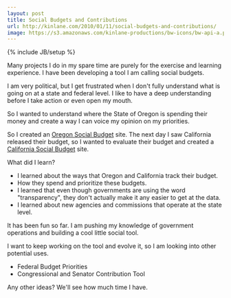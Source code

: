 ```yaml
---
layout: post
title: Social Budgets and Contributions
url: http://kinlane.com/2010/01/11/social-budgets-and-contributions/
image: https://s3.amazonaws.com/kinlane-productions/bw-icons/bw-api-a.png
---
```

{% include JB/setup %}
<p>
     Many projects I do in my spare time are purely for the exercise and learning experience. I have been developing a tool I am calling social budgets.
</p>

<p>
     I am very political, but I get frustrated when I don't fully understand what is going on at a state and federal level. I like to have a deep understanding before I take action or even open my mouth.
</p>

<p>
     So I wanted to understand where the State of Oregon is spending their money and create a way I can voice my opinion on my priorities.
</p>

<p>
     So I created an <a href="http://oregonbudget.laneworks.net/">Oregon Social Budget</a> site. The next day I saw California released their budget, so I wanted to evaluate their budget and created a <a href="http://californiabudget.laneworks.net/">California Social Budget</a> site.
</p>

<p>
     What did I learn?
</p>
<ul class="mainlist">
     <li>I learned about the ways that Oregon and California track their budget.
     </li>
     <li>How they spend and prioritize these budgets.
     </li>
     <li>I learned that even though governments are using the word "transparency", they don't actually make it any easier to get at the data.
     </li>
     <li>I learned about new agencies and commissions that operate at the state level.
     </li>
</ul>
<p>
     It has been fun so far. I am pushing my knowledge of government operations and building a cool little social tool.
</p>

<p>
     I want to keep working on the tool and evolve it, so I am looking into other potential uses.
</p>
<ul class="mainlist">
     <li>Federal Budget Priorities
     </li>
     <li>Congressional and Senator Contribution Tool
     </li>
</ul>
<p>
     Any other ideas? We'll see how much time I have.
</p>